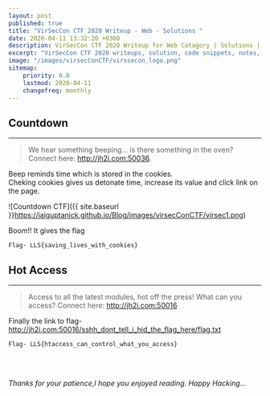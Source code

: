 ```yaml
---
layout: post
published: true
title: "VirSecCon CTF 2020 Writeup - Web - Solutions "
date: 2020-04-11 13:32:20 +0300
description: VirSecCon CTF 2020 Writeup for Web Catagory | Solutions | Countdown, Hot Access.
excerpt: "VirSecCon CTF 2020 writeups, solution, code snippets, notes, scripts for beginners Web.."
image: "/images/virsecConCTF/virssecon_logo.png"
sitemap:
    priority: 0.8
    lastmod: 2020-04-11
    changefreq: monthly
---
```


<style>
/* This stylesheet sets the width of all images to 100%: */
img {
  width: 90%;
}
</style>

## Countdown
---
>We hear something beeping... is there something in the oven?
 Connect here: http://jh2i.com:50036.

Beep reminds time which is stored in the cookies. <br /> Cheking cookies gives us detonate time, increase its value and click link on the page.


![Countdown CTF]({{ site.baseurl }}https://jaiguptanick.github.io/Blog/images/virsecConCTF/virsec1.png)


Boom!! It gives the flag

``` Flag- LLS{saving_lives_with_cookies} ```

## Hot Access
---
>Access to all the latest modules, hot off the press! What can you access?
Connect here: http://jh2i.com:50016


Finally the link to flag-http://jh2i.com:50016/sshh_dont_tell_i_hid_the_flag_here/flag.txt 

```Flag- LLS{htaccess_can_control_what_you_access} ```

<!--

## Vigenere Cipher
---
>The vignere cipher is a method of encrypting alphabetic text by using a series of interwoven Caesar ciphers based on the letters of a keyword.I’m not sure what this means, but it left lying around: blorpy
gwox{RgqssihYspOntqpxs}

The given text is Vigenere Cipher and the key is **blorpy**.You can use this online [tool](https://www.dcode.fr/vigenere-cipher).

![vigenere CTF]({{ site.baseurl }}https://jaiguptanick.github.io/Blog/images/2_vugenere_1.png)

```Flag-FLAG{CiphersAreAwesome}```

## Morse Code
---
>..-. .-.. .- --. ... .- -- ..- . .-.. -- --- .-. ... . .. ... -.-. --- --- .-.. -... -.-- - .... . .-- .- -.-- .. .-.. .. -.- . -.-. .... . . ...

This representation is morse code. Use this online [tool](https://gchq.github.io/CyberChef/) to decode.

![img]({{ site.baseurl }}https://jaiguptanick.github.io/Blog/images/3_morse_code.png)


## HyperStream Test #2
---
>I love the smell of bacon in the morning! ABAAAABABAABBABBAABBAABAAAAAABAAAAAAAABAABBABABBAAAAABBABBABABBAABAABABABBAABBABBAABB

The above text is encoded as **Bacon Cipher** which can be decoded by this online [Tool](https://gchq.github.io/CyberChef/)

![img]({{ site.baseurl }}https://jaiguptanick.github.io/Blog/images/4_HYPER_1.png)

```Flag-ILOUEBACONDONTYOU``` 
-->

<br>
<br>

<i>Thanks for your patience,I hope you enjoyed reading. Happy Hacking... </i>
